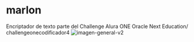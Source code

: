 # marlon
Encriptador de texto parte del Challenge Alura ONE Oracle Next Education/
challengeonecodificador4
![imagen-general-v2](imagen-general-v2.png)
